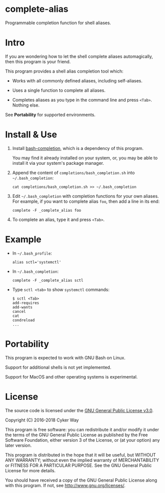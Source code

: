 # complete-alias

Programmable completion function for shell aliases.

# Intro

If you are wondering how to let the shell complete aliases automagically, then
this program is your friend.

This program provides a shell alias completion tool which:

-   Works with all commonly defined aliases, including self-aliases.

-   Uses a single function to complete all aliases.

-   Completes aliases as you type in the command line and press `<Tab>`. Nothing
    else.

See **Portability** for supported environments.

# Install & Use

1.  Install [bash-completion][bash-completion], which is a dependency of this
    program.

    You may find it already installed on your system, or, you may be able to
    install it via your system's package manager.

2.  Append the content of `completions/bash_completion.sh` into
    `~/.bash_completion`:

        cat completions/bash_completion.sh >> ~/.bash_completion

3.  Edit `~/.bash_completion` with completion functions for your own aliases.
    For example, if you want to complete alias `foo`, then add a line in its
    end:

        complete -F _complete_alias foo

4.  To complete an alias, type it and press `<Tab>`.

# Example

-   In `~/.bash_profile`:

        alias sctl='systemctl'

-   In `~/.bash_completion`:

        complete -F _complete_alias sctl

-   Type `sctl <tab>` to show `systemctl` commands:

        $ sctl <Tab>
        add-requires
        add-wants
        cancel
        cat
        condreload
        ...

# Portability

This program is expected to work with GNU Bash on Linux.

Support for additional shells is not yet implemented.

Support for MacOS and other operating systems is experimental.

# License

The source code is licensed under the [GNU General Public License v3.0][GPLv3].

Copyright (C) 2016-2018 Cyker Way

This program is free software: you can redistribute it and/or modify it under
the terms of the GNU General Public License as published by the Free Software
Foundation, either version 3 of the License, or (at your option) any later
version.

This program is distributed in the hope that it will be useful, but WITHOUT ANY
WARRANTY; without even the implied warranty of MERCHANTABILITY or FITNESS FOR A
PARTICULAR PURPOSE.  See the GNU General Public License for more details.

You should have received a copy of the GNU General Public License along with
this program.  If not, see <http://www.gnu.org/licenses/>.


[GPLv3]: https://www.gnu.org/licenses/gpl-3.0.txt
[bash-completion]: https://github.com/scop/bash-completion
